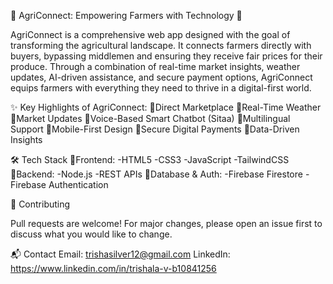 🌾 AgriConnect: Empowering Farmers with Technology 🌾

AgriConnect is a comprehensive web app designed with the goal of transforming the agricultural landscape. It connects farmers directly with buyers, bypassing middlemen and ensuring they receive fair prices for their produce. Through a combination of real-time market insights, weather updates, AI-driven assistance, and secure payment options, AgriConnect equips farmers with everything they need to thrive in a digital-first world.



✨ Key Highlights of AgriConnect:
🔹Direct Marketplace 
🔹Real-Time Weather
🔹Market Updates 
🔹Voice-Based Smart Chatbot (Sitaa)
🔹Multilingual Support
🔹Mobile-First Design
🔹Secure Digital Payments
🔹Data-Driven Insights

🛠 Tech Stack
🔹Frontend:
-HTML5
-CSS3
-JavaScript
-TailwindCSS
🔹Backend:
-Node.js
-REST APIs
🔹Database & Auth:
-Firebase Firestore
-Firebase Authentication

🤝 Contributing

Pull requests are welcome! For major changes, please open an issue first to discuss what you would like to change.

📬 Contact
Email: trishasilver12@gmail.com
LinkedIn: https://www.linkedin.com/in/trishala-v-b10841256 
